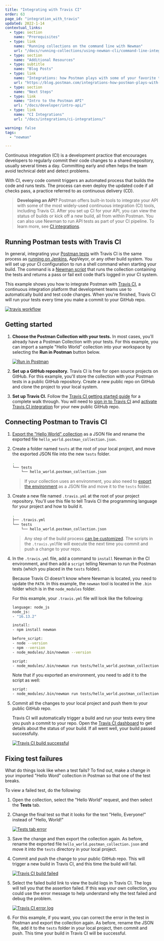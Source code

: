 ```yaml
---
title: "Integrating with Travis CI"
order: 63
page_id: "integration_with_travis"
updated: 2022-1-14
contextual_links:
  - type: section
    name: "Prerequisites"
  - type: link
    name: "Running collections on the command line with Newman"
    url: "/docs/running-collections/using-newman-cli/command-line-integration-with-newman/"
  - type: section
    name: "Additional Resources"
  - type: subtitle
    name: "Blog Posts"
  - type: link
    name: "Integrations: how Postman plays with some of your favorite tools"
    url: "https://blog.postman.com/integrations-how-postman-plays-with-some-of-your-favorite-tools/"
  - type: section
    name: "Next Steps"
  - type: link
    name: "Intro to the Postman API"
    url: "/docs/developer/intro-api/"
  - type: link
    name: "CI Integrations"
    url: "/docs/integrations/ci-integrations/"

warning: false
tags:
  - "newman"

---
```


Continuous integration (CI) is a development practice that encourages developers to regularly commit their code changes to a shared repository, usually several times a day. Committing early and often helps the team avoid technical debt and detect problems.

With CI, every code commit triggers an automated process that builds the code and runs tests. The process can even deploy the updated code if all checks pass, a practice referred to as continuous delivery (CD).

> **Developing an API?** Postman offers built-in tools to integrate your API with some of the most widely-used continuous integration (CI) tools, including Travis CI. After you set up CI for your API, you can view the status of builds or kick off a new build, all from within Postman. You can also use Newman to run API tests as part of your CI pipeline. To learn more, see [CI integrations](/docs/integrations/ci-integrations/).

## Running Postman tests with Travis CI

In general, integrating your [Postman tests](/docs/writing-scripts/test-scripts/) with Travis CI is the same process as [running on Jenkins](/docs/running-collections/using-newman-cli/integration-with-jenkins/), AppVeyor, or any other build system. You will set up your CI configuration to run a shell command when starting your build. The command is a [Newman script](/docs/running-collections/using-newman-cli/command-line-integration-with-newman/) that runs the collection containing the tests and returns a pass or fail exit code that’s logged in your CI system.

This example shows you how to integrate Postman with [Travis CI](https://travis-ci.com/), a continuous integration platform that development teams use to automatically build and test code changes. When you're finished, Travis CI will run your tests every time you make a commit to your GitHub repo.

[![travis workflow](https://assets.postman.com/postman-docs/travis_workflow.png)](https://assets.postman.com/postman-docs/travis_workflow.png)

## Getting started

1. **Choose the Postman Collection with your tests.** In most cases, you'll already have a Postman Collection with your tests. For this example, you can import a sample "Hello World" collection into your workspace by selecting the **Run in Postman** button below.

    [![Run in Postman](https://run.pstmn.io/button.svg)](https://god.gw.postman.com/run-collection/92cc7527bbab2bedffbd?action=collection%2Fimport)

1. **Set up a GitHub repository.** Travis CI is free for open source projects on GitHub. For this example, you'll store the collection with your Postman tests in a public GitHub repository. Create a new public repo on GitHub and clone the project to your local system.

1. **Set up Travis CI.** Follow the [Travis CI getting started guide](https://docs.travis-ci.com/user/getting-started) for a complete walk through. You will need to [sign in to Travis CI](https://app.travis-ci.com/signin) and [activate Travis CI integration](https://app.travis-ci.com/account/repositories) for your new public GitHub repo.

## Connecting Postman to Travis CI

1. [Export the "Hello World" collection](/docs/getting-started/importing-and-exporting-data/) as a JSON file and rename the exported file `hello_world.postman_collection.json`.

1. Create a folder named `tests` at the root of your local project, and move the exported JSON file into the new `tests` folder.

    ```bash
    .
    └── tests
        └── hello_world.postman_collection.json
    ```

    > If your collection uses an environment, you also need to [export the environment](/docs/sending-requests/managing-environments/) as a JSON file and move it to the `tests` folder.

1. Create a new file named `.travis.yml` at the root of your project repository. You'll use this file to tell Travis CI the programming language for your project and how to  build it.

    ```bash
    .
    ├── .travis.yml
    └── tests
        └── hello_world.postman_collection.json
    ```

    > Any step of the build process [can be customized](https://docs.travis-ci.com/user/customizing-the-build). The scripts in the `.travis.yml`file will execute the next time you commit and push a change to your repo.

1. In the `.travis.yml` file, add a command to `install` Newman in the CI environment, and then add a `script` telling Newman to run the Postman tests (which you placed in the `tests` folder).

    Because Travis CI doesn’t know where Newman is located, you need to update the `PATH`. In this example, the `newman` tool is located in the `.bin` folder which is in the `node_modules` folder.

    For this example, your `.travis.yml` file will look like the following:

    ```bash
    language: node_js
    node_js:
    - "16.13.2"

    install:
    - npm install newman

    before_script:
    - node --version
    - npm --version
    - node_modules/.bin/newman --version

    script:
    - node_modules/.bin/newman run tests/hello_world.postman_collection.json
    ```

    Note that if you exported an environment, you need to add it to the script as well:

    ```bash
    script:
    - node_modules/.bin/newman run tests/hello_world.postman_collection.json -e tests/tests.postman_environment.json
    ```

1. Commit all the changes to your local project and push them to your public GitHub repo.

    Travis CI will automatically trigger a build and run  your tests every time you push a commit to your repo. Open the [Travis CI dashboard](https://app.travis-ci.com/dashboard) to get details about the status of your build. If all went well, your build passed successfully.

    [![Travis CI build successful](https://assets.postman.com/postman-docs/travis-ci-build-success.jpg)](https://assets.postman.com/postman-docs/travis-ci-build-success.jpg)

## Fixing test failures

What do things look like when a test fails? To find out, make a change in your imported "Hello Word" collection in Postman so that one of the test breaks.

To view a failed test, do the following:

1. Open the collection, select the "Hello World" request, and then select the **Tests** tab.

1. Change the final test so that it looks for the text "Hello, Everyone!" instead of "Hello, World!"

    [![Tests tab error](https://assets.postman.com/postman-docs/travis-ci-test-error-example-v9-9.jpg)](https://assets.postman.com/postman-docs/travis-ci-test-error-example-v9-9.jpg)

1. Save the change and then export the collection again. As before, rename the exported file `hello_world.postman_collection.json` and move it into the `tests` directory in your local project.

1. Commit and push the change to your public GitHub repo. This will trigger a new build in Travis CI, and this time the build will fail.

    [![Travis CI build failed](https://assets.postman.com/postman-docs/travis-ci-build-failed.jpg)](https://assets.postman.com/postman-docs/travis-ci-build-failed.jpg)

1. Select the failed build link to view the build logs in Travis CI. The logs will tell you that the assertion failed. If this was your own collection, you could use the error message to help understand why the test failed and debug the problem.

    [![Travis CI error log](https://assets.postman.com/postman-docs/travis-ci-error-log.jpg)](https://assets.postman.com/postman-docs/travis-ci-error-log.jpg)

1. For this example, if you want, you can correct the error in the test in Postman and export the collection again. As before, rename the JSON file, add it to the `tests` folder in your local project, then commit and push. This time your build in Travis CI will be successful.
